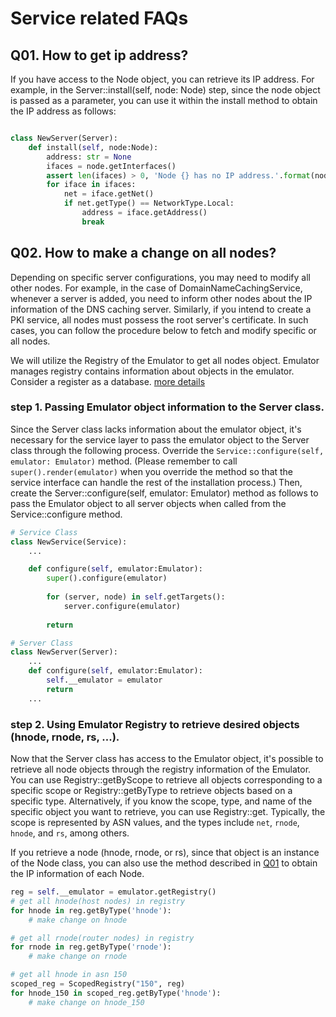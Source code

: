 # Service related FAQs

## Q01. How to get ip address?

If you have access to the Node object, you can retrieve its IP address. For example, in the Server::install(self, node: Node) step, since the node object is passed as a parameter, you can use it within the install method to obtain the IP address as follows:

```python

class NewServer(Server):
    def install(self, node:Node):
        address: str = None
        ifaces = node.getInterfaces()
        assert len(ifaces) > 0, 'Node {} has no IP address.'.format(node.getName())
        for iface in ifaces:
            net = iface.getNet()
            if net.getType() == NetworkType.Local:
                address = iface.getAddress()
                break
```


## Q02. How to make a change on all nodes?

Depending on specific server configurations, you may need to modify all other nodes. For example, in the case of DomainNameCachingService, whenever a server is added, you need to inform other nodes about the IP information of the DNS caching server. Similarly, if you intend to create a PKI service, all nodes must possess the root server's certificate. In such cases, you can follow the procedure below to fetch and modify specific or all nodes.

We will utilize the Registry of the Emulator to get all nodes object. Emulator manages registry contains information about objects in the emulator. Consider a register as a database. [more details](./00-creating-a-new-layer.md#working-with-the-registry)

### step 1. Passing Emulator object information to the Server class.
Since the Server class lacks information about the emulator object, it's necessary for the service layer to pass the emulator object to the Server class through the following process. Override the `Service::configure(self, emulator: Emulator)` method. (Please remember to call `super().render(emulator)` when you override the method so that the service interface can handle the rest of the installation process.) Then, create the Server::configure(self, emulator: Emulator) method as follows to pass the Emulator object to all server objects when called from the Service::configure method.


```python
# Service Class
class NewService(Service):
    ...

    def configure(self, emulator:Emulator):
        super().configure(emulator)
        
        for (server, node) in self.getTargets():
            server.configure(emulator)
        
        return

# Server Class
class NewServer(Server):
    ...
    def configure(self, emulator:Emulator):
        self.__emulator = emulator
        return
    ...
```

### step 2. Using Emulator Registry  to retrieve desired objects (hnode, rnode, rs, ...).
Now that the Server class has access to the Emulator object, it's possible to retrieve all node objects through the registry information of the Emulator. You can use Registry::getByScope to retrieve all objects corresponding to a specific scope or Registry::getByType to retrieve objects based on a specific type. Alternatively, if you know the scope, type, and name of the specific object you want to retrieve, you can use Registry::get. Typically, the scope is represented by ASN values, and the types include `net`, `rnode`, `hnode`, and `rs`, among others. 

If you retrieve a node (hnode, rnode, or rs), since that object is an instance of the Node class, you can also use the method described in [Q01](#01-how-to-get-ip-address) to obtain the IP information of each Node.


```python
reg = self.__emulator = emulator.getRegistry()
# get all hnode(host nodes) in registry
for hnode in reg.getByType('hnode'):
    # make change on hnode

# get all rnode(router nodes) in registry
for rnode in reg.getByType('rnode'):
    # make change on rnode

# get all hnode in asn 150
scoped_reg = ScopedRegistry("150", reg)
for hnode_150 in scoped_reg.getByType('hnode'):
    # make change on hnode_150

```
